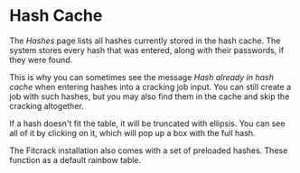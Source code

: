 Hash Cache
==========

The _Hashes_ page lists all hashes currently stored in the hash cache. The system stores every hash that was entered, along with their passwords, if they were found.

This is why you can sometimes see the message _Hash already in hash cache_ when entering hashes into a cracking job input. You can still create a job with such hashes, but you may also find them in the cache and skip the cracking altogether.

If a hash doesn't fit the table, it will be truncated with ellipsis. You can see all of it by clicking on it, which will pop up a box with the full hash.

The Fitcrack installation also comes with a set of preloaded hashes. These function as a default rainbow table.
